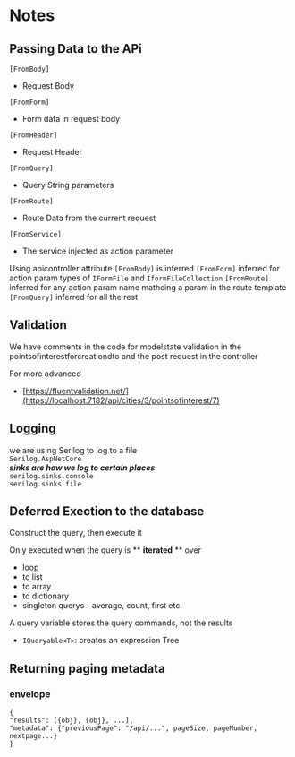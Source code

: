 ﻿# Notes

## Passing Data to the APi

`[FromBody]`
- Request Body

`[FromForm]`
- Form data in request body

`[FromHeader]`
- Request Header

`[FromQuery]`
- Query String parameters

`[FromRoute]`
- Route Data from the current request

`[FromService]`
- The service injected as action parameter

Using apicontroller attribute `[FromBody]` is inferred
`[FromForm]` inferred for action param types of `IFormFile` and `IformFileCollection`
`[FromRoute]` inferred for any action param name mathcing a param in the route template
`[FromQuery]` inferred for all the rest

## Validation
We have comments in the code for modelstate validation in the pointsofinterestforcreationdto and the post request in the controller

For more advanced 
- [https://fluentvalidation.net/](https://localhost:7182/api/cities/3/pointsofinterest/7)

## Logging
we are using Serilog to log to a file  
`Serilog.AspNetCore`  
**_sinks are how we log to certain places_**  
`serilog.sinks.console`  
`serilog.sinks.file` 

## Deferred Exection to the database
Construct the query, then execute it

Only executed when the query is ** **iterated** ** over
 - loop
 - to list
 - to array
 - to dictionary
 - singleton querys - average, count, first etc. 

A query variable stores the query commands, not the results
- `IQueryable<T>`: creates an expression Tree

## Returning paging metadata
### envelope 
```
{
"results": [{obj}, {obj}, ...],
"metadata": {"previousPage": "/api/...", pageSize, pageNumber, nextpage...}
}
```